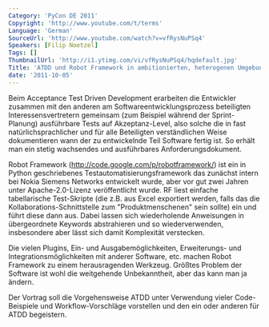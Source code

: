 ```yaml
---
Category: 'PyCon DE 2011'
Copyright: 'http://www.youtube.com/t/terms'
Language: 'German'
SourceUrl: 'http://www.youtube.com/watch?v=vfRysNuPSq4'
Speakers: [Filip Noetzel]
Tags: []
ThumbnailUrl: 'http://i1.ytimg.com/vi/vfRysNuPSq4/hqdefault.jpg'
Title: 'ATDD und Robot Framework in ambitionierten, heterogenen Umgebungen'
date: '2011-10-05'
---
```

Beim Acceptance Test Driven Development erarbeiten die Entwickler zusammen mit den anderen am Softwareentwicklungsprozess beteiligten Interessensvertretern gemeinsam (zum Beispiel während der Sprint-Planung) ausführbare Tests auf Akzeptanz-Level, also solche die in fast natürlichsprachlicher und für alle Beteiligten verständlichen Weise dokumentieren wann der zu entwickelnde Teil Software fertig ist. So erhält man ein stetig wachsendes und ausführbares Anforderungsdokument.

Robot Framework (http://code.google.com/p/robotframework/) ist ein in Python geschriebenes Testautomatisierungsframework das zunächst intern bei Nokia Siemens Networks entwickelt wurde, aber vor gut zwei Jahren unter Apache-2.0-Lizenz veröffentlicht wurde. RF liest einfache tabellarische Test-Skripte (die z.B. aus Excel exportiert werden, falls das die Kollaborations-Schnittstelle zum "Produktmenschenen" sein sollte) ein und führt diese dann aus. Dabei lassen sich wiederholende Anweisungen in übergeordnete Keywords abstrahieren und so wiederverwenden, insbesondere aber lässt sich damit Komplexität verstecken.

Die vielen Plugins, Ein- und Ausgabemöglichkeiten, Erweiterungs- und Integrationsmöglichkeiten mit anderer Software, etc. machen Robot Framework zu einem herausragenden Werkzeug. Größtes Problem der Software ist wohl die weitgehende Unbekanntheit, aber das kann man ja ändern.

Der Vortrag soll die Vorgehensweise ATDD unter Verwendung vieler Code-Beispiele und Workflow-Vorschläge vorstellen und den ein oder anderen für ATDD begeistern.